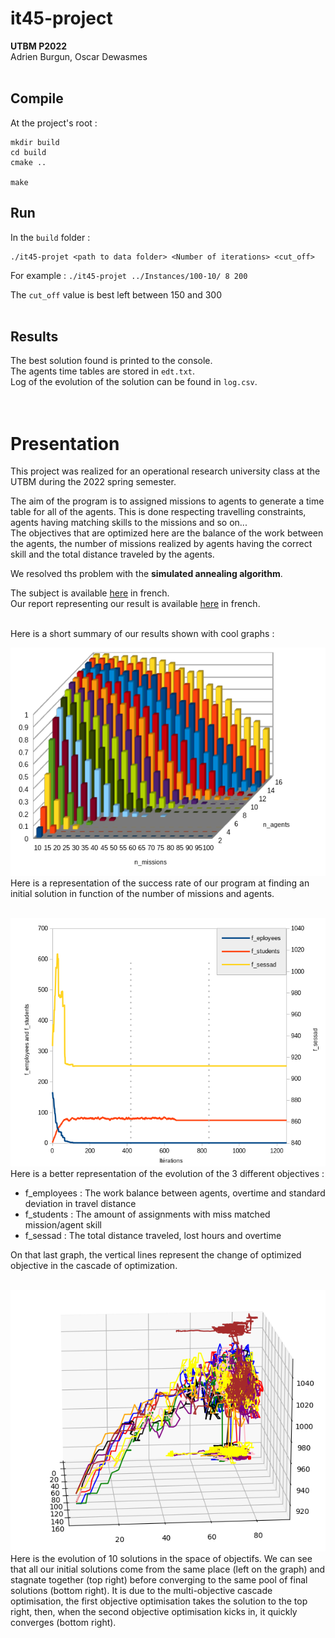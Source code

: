 # **it45-project**
__UTBM P2022__  
Adrien Burgun, Oscar Dewasmes
<br><br>

## Compile
At the project's root :  
```
mkdir build
cd build
cmake ..

make
```

## Run
In the `build` folder :  
```
./it45-projet <path to data folder> <Number of iterations> <cut_off>
```

For example : `./it45-projet ../Instances/100-10/ 8 200`

The `cut_off` value is best left between 150 and 300
<br><br>

## Results
The best solution found is printed to the console.  
The agents time tables are stored in `edt.txt`.  
Log of the evolution of the solution can be found in `log.csv`.  
<br><br>

# **Presentation**
This project was realized for an operational research university class at the UTBM during the 2022 spring semester.

The aim of the program is to assigned missions to agents to generate a time table for all of the agents. This is done respecting travelling constraints, agents having matching skills to the missions and so on...  
The objectives that are optimized here are the balance of the work between the agents, the number of missions realized by agents having the correct skill and the total distance traveled by the agents.

We resolved ths problem with the __simulated annealing algorithm__.

The subject is available [here](report/Subject.pdf) in french.  
Our report representing our result is available [here](report/Rapport.pdf) in french.
<br><br>

Here is a short summary of our results shown with cool graphs :

![initial value success rate](report/Images/initial.png "initial value success rate")  
Here is a representation of the success rate of our program at finding an initial solution in function of the number of missions and agents.<br><br>

![objectives evolution](report/Images/score_evolution_graph.png "objectives evolutions")  
Here is a better representation of the evolution of the 3 different objectives :
- f_employees : The work balance between agents, overtime and standard deviation in travel distance
- f_students : The amount of assignments with miss matched mission/agent skill
- f_sessad : The total distance traveled, lost hours and overtime

On that last graph, the vertical lines represent the change of optimized objective in the cascade of optimization.<br><br>

![solution evolution](report/Images/3d_visualisation.png "solution evolution")  
Here is the evolution of 10 solutions in the space of objectifs. We can see that all our initial solutions come from the same place (left on the graph) and stagnate together (top right) before converging to the same pool of final solutions (bottom right). It is due to the multi-objective cascade optimisation, the first objective optimisation takes the solution to the top right, then, when the second objective optimisation kicks in, it quickly converges (bottom right).<br><br>
